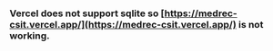 ### Vercel does not support sqlite so [https://medrec-csit.vercel.app/](https://medrec-csit.vercel.app/) is not working.
